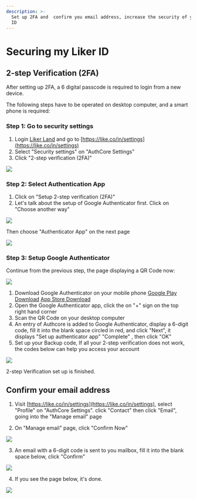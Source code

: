 ```yaml
---
description: >-
  Set up 2FA and  confirm you email address, increase the security of your Liker
  ID
---
```


# Securing my Liker ID

## 2-step Verification \(2FA\) <a id="shuang-zhong-ren-zheng-2fa"></a>

After setting up 2FA, a 6 digital passcode is required to login from a new device.

The following steps have to be operated on desktop computer, and a smart phone is required:

### Step 1: Go to security settings

1. Login [Liker Land](https://liker.land/) and go to [https://like.co/in/settings](https://like.co/in/settings)
2. Select "Security settings" on "AuthCore Settings"
3. Click "2-step verification \(2FA\)"

![](https://gblobscdn.gitbook.com/assets%2F-LL4mdaVjNgL6A1--PV0%2F-M05A4qEiPeAofxuE6l4%2F-M05BOU8tEtEom0SktnS%2FIMG_2343.jpg?alt=media&token=08e905c6-d85a-4488-ab31-aca38d2b483a)

### Step 2: Select Authentication App

1. Click on "Setup 2-step verification \(2FA\)"
2. Let's talk about the setup of Google Authenticator first. Click on "Choose another way"

![](https://gblobscdn.gitbook.com/assets%2F-LL4mdaVjNgL6A1--PV0%2F-MDJn8Td1rooIZewTqJt%2F-MDJoXu1VpeDdHFQZDlm%2Fchoose-2fa-method.png?alt=media&token=94fb5c43-04ec-457a-b247-52a00fc0e2f8)

Then choose "Authenticator App" on the next page

![](https://gblobscdn.gitbook.com/assets%2F-LL4mdaVjNgL6A1--PV0%2F-M05CvhpxwwELXXEO7Ji%2F-M05FDH2LAcw-TKe99WA%2FIMG_2346a.jpg?alt=media&token=3961b68a-6e64-44c4-bde5-d0b8ba85f7e4)

### Step 3: Setup Google Authenticator

Continue from the previous step, the page displaying a QR Code now:

![](https://gblobscdn.gitbook.com/assets%2F-LL4mdaVjNgL6A1--PV0%2F-MDJn8Td1rooIZewTqJt%2F-MDJoyzk0YTDQTXBDf5f%2F2fa-google-authenticator.png?alt=media&token=26ba5a96-0b3b-489f-9b75-768ac277c62e)

1. Download Google Authenticator on your mobile phone [Google Play Download](https://play.google.com/store/apps/details?id=com.google.android.apps.authenticator2&hl=zh_TW) [App Store Download](https://apps.apple.com/hk/app/google-authenticator/id388497605)
2. Open the Google Authenticator app, click the on "+" sign on the top right hand corner
3. Scan the QR Code on your desktop computer
4. An entry of Authcore is added to Google Authenticator, display a 6-digit code, fill it into the blank space circled in red, and click "Next", it displays "Set up authenticator app" "Complete" , then click "OK"
5. Set up your Backup code, If all your 2-step verification does not work, the codes below can help you access your account

![](https://gblobscdn.gitbook.com/assets%2F-LL4mdaVjNgL6A1--PV0%2F-MDJZnjALxzr1CsioejN%2F-MDJ_2IgUlz2YgZ6HDmW%2F2fa-backup-screen.png?alt=media&token=ff46a512-70ec-4e4a-8d75-d11c5afd1af3)

2-step Verification set up is finished.

## Confirm your email address

1. Visit [https://like.co/in/settings](https://like.co/in/settings), select "Profile" on "AuthCore Settings". click "Contact" then click "Email",  going into the "Manage email" page

2. On "Manage email" page, click "Confirm Now"

![](https://gblobscdn.gitbook.com/assets%2F-LL4mdaVjNgL6A1--PV0%2F-MDJn8Td1rooIZewTqJt%2F-MDJpIkC4GeOL3XxM0u5%2Fauth-email-1.png?alt=media&token=c01af70c-90c3-48d5-9203-f7f3e6ab5fa1)

3. An email with a 6-digit code is sent to you mailbox, fill it into the blank space below, click "Confirm"

![](https://downloads.intercomcdn.com/i/o/171962025/7a29375736dc15a5f3eb9909/image.png)

4. If you see the page below, it's done.

![](https://gblobscdn.gitbook.com/assets%2F-LL4mdaVjNgL6A1--PV0%2F-MDJn8Td1rooIZewTqJt%2F-MDJpVUgHk4bjk15P_XD%2Fauth-email-3.png?alt=media&token=6aaa354d-ef5a-4179-a00a-08c3ca9f7495)

